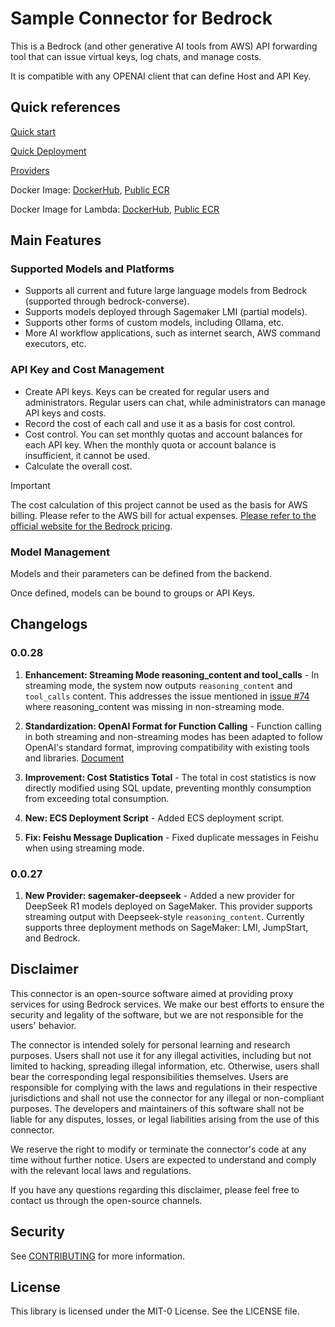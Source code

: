 # Sample Connector for Bedrock

This is a Bedrock (and other generative AI tools from AWS) API forwarding tool that can issue virtual keys, log chats, and manage costs.

It is compatible with any OPENAI client that can define Host and API Key.

## Quick references

[Quick start](https://aws-samples.github.io/sample-connector-for-bedrock/home/quick-start/)

[Quick Deployment](https://aws-samples.github.io/sample-connector-for-bedrock/home/deployment/)

[Providers](https://aws-samples.github.io/sample-connector-for-bedrock/providers/introduction/)

Docker Image: [DockerHub](https://hub.docker.com/r/cloudbeer/sample-connector-for-bedrock/tags), [Public ECR](https://gallery.ecr.aws/x6u9o2u4/sample-connector-for-bedrock)

Docker Image for Lambda: [DockerHub](https://hub.docker.com/r/cloudbeer/sample-connector-for-bedrock-lambda/tags), [Public ECR](https://gallery.ecr.aws/x6u9o2u4/sample-connector-for-bedrock-lambda)

## Main Features

### Supported Models and Platforms

- Supports all current and future large language models from Bedrock (supported through bedrock-converse).
- Supports models deployed through Sagemaker LMI (partial models).
- Supports other forms of custom models, including Ollama, etc.
- More AI workflow applications, such as internet search, AWS command executors, etc.

### API Key and Cost Management

- Create API keys. Keys can be created for regular users and administrators. Regular users can chat, while administrators can manage API keys and costs.
- Record the cost of each call and use it as a basis for cost control.
- Cost control. You can set monthly quotas and account balances for each API key. When the monthly quota or account balance is insufficient, it cannot be used.
- Calculate the overall cost.

> [!IMPORTANT]  
>
> The cost calculation of this project cannot be used as the basis for AWS billing. Please refer to the AWS bill for actual expenses. [Please refer to the official website for the Bedrock pricing](https://aws.amazon.com/bedrock/pricing).

### Model Management

Models and their parameters can be defined from the backend.

Once defined, models can be bound to groups or API Keys.

## Changelogs

### 0.0.28

1. **Enhancement: Streaming Mode reasoning_content and tool_calls** - In streaming mode, the system now outputs `reasoning_content` and `tool_calls` content. This addresses the issue mentioned in [issue #74](https://github.com/aws-samples/sample-connector-for-bedrock/issues/74) where reasoning_content was missing in non-streaming mode.

2. **Standardization: OpenAI Format for Function Calling** - Function calling in both streaming and non-streaming modes has been adapted to follow OpenAI's standard format, improving compatibility with existing tools and libraries. [Document](../user-manual/apis/#function-calling-tool-use)

3. **Improvement: Cost Statistics Total** - The total in cost statistics is now directly modified using SQL update, preventing monthly consumption from exceeding total consumption.

4. **New: ECS Deployment Script** - Added ECS deployment script.

5. **Fix: Feishu Message Duplication** - Fixed duplicate messages in Feishu when using streaming mode.

### 0.0.27

1. **New Provider: sagemaker-deepseek** - Added a new provider for DeepSeek R1 models deployed on SageMaker. This provider supports streaming output with Deepseek-style `reasoning_content`. Currently supports three deployment methods on SageMaker: LMI, JumpStart, and Bedrock.

## Disclaimer

This connector is an open-source software aimed at providing proxy services for using Bedrock services. We make our best efforts to ensure the security and legality of the software, but we are not responsible for the users' behavior.

The connector is intended solely for personal learning and research purposes. Users shall not use it for any illegal activities, including but not limited to hacking, spreading illegal information, etc. Otherwise, users shall bear the corresponding legal responsibilities themselves. Users are responsible for complying with the laws and regulations in their respective jurisdictions and shall not use the connector for any illegal or non-compliant purposes. The developers and maintainers of this software shall not be liable for any disputes, losses, or legal liabilities arising from the use of this connector.

We reserve the right to modify or terminate the connector's code at any time without further notice. Users are expected to understand and comply with the relevant local laws and regulations.

If you have any questions regarding this disclaimer, please feel free to contact us through the open-source channels.

## Security

See [CONTRIBUTING](CONTRIBUTING.md#security-issue-notifications) for more information.

## License

This library is licensed under the MIT-0 License. See the LICENSE file.
